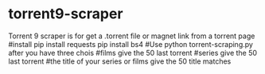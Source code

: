 # torrent9-scraper
Torrent 9 scraper is for get a .torrent file or magnet link from a torrent page 
#install 
pip install requests
pip install bs4
#Use 
python torrent-scraping.py
after you have three chois 
#films 
give the 50 last torrent
#series 
give the 50 last torrent
#the title of your series or films 
give the 50 title matches
